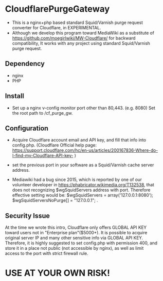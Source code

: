 # CloudflarePurgeGateway
- This is a nginx+php based standard Squid/Varnish purge request converter for Cloudflare, in EXPERIMENTAL.
- Although we develop this program toward MediaWiki as a substitute of https://github.com/moegirlwiki/MW-Cloudflare/ for backward compatibility, It works with any project using standard Squid/Varnish purge request.


## Dependency
* nginx
* PHP

## Install
* Set up a nginx v-config monitor port other than 80,443. (e.g. 8080) Set the root path to /cf_purge_gw.

## Configuration
* Acquire Cloudflare account email and API key, and fill that info into config.php.
(Cloudflare Official help page: https://support.cloudflare.com/hc/en-us/articles/200167836-Where-do-I-find-my-Cloudflare-API-key- )
* set the previous port in your software as a Squid/Varnish cache server address. 

* Mediawiki had a bug since 2015, which is reported by one of our volunteer developer in https://phabricator.wikimedia.org/T132538, that does not recognizing $wgSquidServers address with port. Therefore effective setting would be: $wgSquidServers = array('127.0.0.1:8080'); $wgSquidServersNoPurge[] = "127.0.0.1";  .

## Security Issue
At the time we wrote this intro, Cloudflare only offers GLOBAL API KEY toward users not in "Enterprise plan"($5000+). It is possible to acquire original server IP and many other sensitive info via GLOBAL API KEY. Therefore, it is highly suggested to set config.php with permission 400, and store it in a place not public (not accessible by nginx), as well as limit access to the port with strict firewall rule.

# USE AT YOUR OWN RISK!
